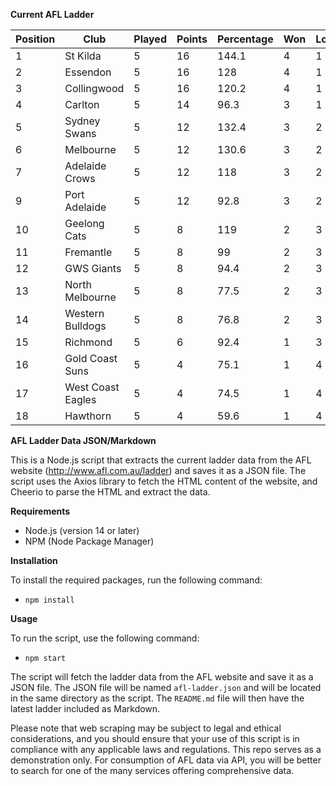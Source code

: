 **Current AFL Ladder**

| Position | Club | Played | Points | Percentage | Won | Lost | Drawn | PF | PA |
| -------- | ---- | ------ | ------ | ---------- | --- | ---- | ----- | -- | -- |
| 1 | St Kilda | 5 | 16 | 144.1 | 4 | 1 | 0 | 428 | 297 |
| 2 | Essendon | 5 | 16 | 128 | 4 | 1 | 0 | 498 | 389 |
| 3 | Collingwood | 5 | 16 | 120.2 | 4 | 1 | 0 | 476 | 396 |
| 4 | Carlton | 5 | 14 | 96.3 | 3 | 1 | 1 | 391 | 406 |
| 5 | Sydney Swans | 5 | 12 | 132.4 | 3 | 2 | 0 | 498 | 376 |
| 6 | Melbourne | 5 | 12 | 130.6 | 3 | 2 | 0 | 534 | 409 |
| 7 | Adelaide Crows | 5 | 12 | 118 | 3 | 2 | 0 | 512 | 434 |
| 9 | Port Adelaide | 5 | 12 | 92.8 | 3 | 2 | 0 | 412 | 444 |
| 10 | Geelong Cats | 5 | 8 | 119 | 2 | 3 | 0 | 502 | 422 |
| 11 | Fremantle | 5 | 8 | 99 | 2 | 3 | 0 | 404 | 408 |
| 12 | GWS Giants | 5 | 8 | 94.4 | 2 | 3 | 0 | 403 | 427 |
| 13 | North Melbourne | 5 | 8 | 77.5 | 2 | 3 | 0 | 382 | 493 |
| 14 | Western Bulldogs | 5 | 8 | 76.8 | 2 | 3 | 0 | 318 | 414 |
| 15 | Richmond | 5 | 6 | 92.4 | 1 | 3 | 1 | 377 | 408 |
| 16 | Gold Coast Suns | 5 | 4 | 75.1 | 1 | 4 | 0 | 364 | 485 |
| 17 | West Coast Eagles | 5 | 4 | 74.5 | 1 | 4 | 0 | 401 | 538 |
| 18 | Hawthorn | 5 | 4 | 59.6 | 1 | 4 | 0 | 302 | 507 |

**AFL Ladder Data JSON/Markdown**

This is a Node.js script that extracts the current ladder data from the AFL website (http://www.afl.com.au/ladder) and saves it as a JSON file. The script uses the Axios library to fetch the HTML content of the website, and Cheerio to parse the HTML and extract the data.

**Requirements**

- Node.js (version 14 or later)
- NPM (Node Package Manager)

**Installation**

To install the required packages, run the following command:

 - `npm install`

**Usage**

To run the script, use the following command:

 - `npm start`

The script will fetch the ladder data from the AFL website and save it as a JSON file. The JSON file will be named `afl-ladder.json` and will be located in the same directory as the script. The `README.md` file will then have the latest ladder included as Markdown.

Please note that web scraping may be subject to legal and ethical considerations, and you should ensure that your use of this script is in compliance with any applicable laws and regulations. This repo serves as a demonstration only. For consumption of AFL data via API, you will be better to search for one of the many services offering comprehensive data.
